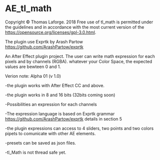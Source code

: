# AE_tl_math
Copyright © Thomas Laforge. 2018
Free  use  of  tl_math  is
permitted under the guidelines and in accordance with the most current
version of the https://opensource.org/licenses/gpl-3.0.html.

The plugin use Exprtk by Arash Partow
https://github.com/ArashPartow/exprtk


An After Effect plugin project.
The user can write math expression for each pixels and by channels (RGBA). 
whatever your Color Space, the expected values are bewteen 0 and 1.


Verion note: 
 Alpha 01 (v 1.0)
 
 -the plugin works with After Effect CC and above.
 
 -the plugin works in 8 and 16 bits (32bits coming soon)
 
 -Possibilities an expression for each channels
 
 -The expression language is based on Exprtk grammar  https://github.com/ArashPartow/exprtk
   details in section 5
   
 -the plugin expressions can access to 4 sliders, two points and two colors pipets to comunicate with other AE elements.
 
  -presets can be saved as json files.
  
 -tl_Math is not thread safe yet.

